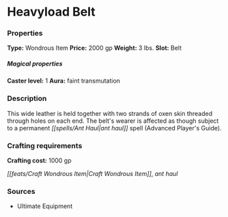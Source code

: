 ﻿---
Title: "Heavyload Belt"
Type: "Wondrous Item"
Price: "2000 gp"
Weight: "3 lbs."
Slot: "Belt"
Caster level: "1"
Aura: "faint transmutation"
Description: |
  "This wide leather is held together with two strands of oxen skin threaded through holes on each end. The belt's wearer is affected as though subject to a permanent ant haul spell (_Advanced Player's Guide_)."
Crafting cost: "1000 gp"
Sources: "['Ultimate Equipment']"
---

# Heavyload Belt

### Properties

**Type:** Wondrous Item **Price:** 2000 gp **Weight:** 3 lbs. **Slot:** Belt

##### Magical properties

**Caster level:** 1 **Aura:** faint transmutation

### Description

This wide leather is held together with two strands of oxen skin threaded through holes on each end. The belt's wearer is affected as though subject to a permanent _[[spells/Ant Haul|ant haul]]_ spell (Advanced Player's Guide).

### Crafting requirements

**Crafting cost:** 1000 gp

_[[feats/Craft Wondrous Item|Craft Wondrous Item]]_, _ant haul_

### Sources

* Ultimate Equipment